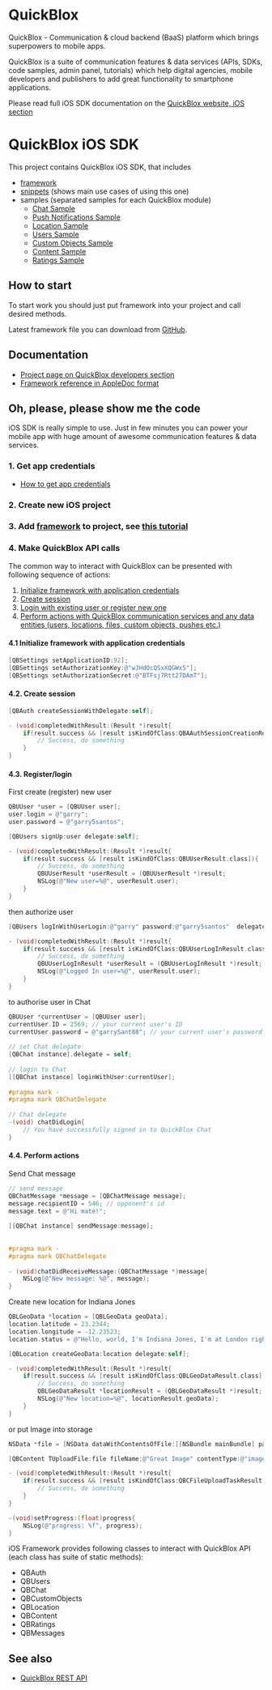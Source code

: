 # QuickBlox 
QuickBlox - Communication & cloud backend (BaaS) platform which brings superpowers to mobile apps. 

QuickBlox is a suite of communication features & data services (APIs, SDKs, code samples, admin panel, tutorials) which help digital agencies, mobile developers and publishers to add great functionality to smartphone applications. 

Please read full iOS SDK documentation on the [QuickBlox website, iOS section](http://quickblox.com/developers/IOS)

# QuickBlox iOS SDK

This project contains QuickBlox iOS SDK, that includes

* [framework](https://github.com/QuickBlox/quickblox-ios-sdk/tree/master/Framework)
* [snippets](https://github.com/QuickBlox/quickblox-ios-sdk/tree/master/snippets) (shows main use cases of using this one)
* samples (separated samples for each QuickBlox module)
  * [Chat Sample](https://github.com/QuickBlox/quickblox-ios-sdk/tree/master/sample-chat)
  * [Push Notifications Sample](https://github.com/QuickBlox/quickblox-ios-sdk/tree/master/sample-messages)
  * [Location Sample](https://github.com/QuickBlox/quickblox-ios-sdk/tree/master/sample-location)
  * [Users Sample](https://github.com/QuickBlox/quickblox-ios-sdk/tree/master/sample-users)
  * [Custom Objects Sample](https://github.com/QuickBlox/quickblox-ios-sdk/tree/master/sample-custom-objects)
  * [Content Sample](https://github.com/QuickBlox/quickblox-ios-sdk/tree/master/sample-content)
  * [Ratings Sample](https://github.com/QuickBlox/quickblox-ios-sdk/tree/master/sample-ratings)

## How to start

To start work you should just put framework into your project and call desired methods.

Latest framework file you can download from [GitHub](https://github.com/QuickBlox/quickblox-ios-sdk/archive/master.zip).

## Documentation

* [Project page on QuickBlox developers section](http://quickblox.com/developers/IOS)
* [Framework reference in AppleDoc format](http://sdk.quickblox.com/ios/)

## Oh, please, please show me the code

iOS SDK is really simple to use. Just in few minutes you can power your mobile app with huge amount of awesome communication features & data services.

### 1. Get app credentials

* [How to get app credentials](http://quickblox.com/developers/Getting_application_credentials)

### 2. Create new iOS project
### 3. Add [framework](https://github.com/QuickBlox/quickblox-ios-sdk/tree/master/Framework) to project, see [this tutorial](http://quickblox.com/developers/IOS-how-to-connect-Quickblox-framework)
### 4. Make QuickBlox API calls

The common way to interact with QuickBlox can be presented with following sequence of actions:

1. [Initialize framework with application credentials](#41-initialize-framework-with-application-credentials)
2. [Create session](#42-create-session)
3. [Login with existing user or register new one](#43-registerlogin)
4. [Perform actions with QuickBlox communication services and any data entities (users, locations, files, custom objects, pushes etc.)](#44-perform-actions)

#### 4.1 Initialize framework with application credentials

```objectivec
[QBSettings setApplicationID:92];
[QBSettings setAuthorizationKey:@"wJHdOcQSxXQGWx5"];
[QBSettings setAuthorizationSecret:@"BTFsj7Rtt27DAmT"];
```

#### 4.2. Create session

```objectivec
[QBAuth createSessionWithDelegate:self];

- (void)completedWithResult:(Result *)result{
    if(result.success && [result isKindOfClass:QBAAuthSessionCreationResult.class]){
        // Success, do something
    }
}
```

#### 4.3. Register/login

First create (register) new user

```objectivec
QBUUser *user = [QBUUser user];
user.login = @"garry";
user.password = @"garry5santos";

[QBUsers signUp:user delegate:self];

- (void)completedWithResult:(Result *)result{
    if(result.success && [result isKindOfClass:QBUUserResult.class]){
        // Success, do something
        QBUUserResult *userResult = (QBUUserResult *)result;
        NSLog(@"New user=%@", userResult.user);
    }
}
```

then authorize user

```objectivec
[QBUsers logInWithUserLogin:@"garry" password:@"garry5santos"  delegate:self];

- (void)completedWithResult:(Result *)result{
    if(result.success && [result isKindOfClass:QBUUserLogInResult.class]){
        // Success, do something
        QBUUserLogInResult *userResult = (QBUUserLogInResult *)result;
        NSLog(@"Logged In user=%@", userResult.user);
    }
}
```

to authorise user in Chat
```objectivec
QBUUser *currentUser = [QBUUser user];
currentUser.ID = 2569; // your current user's ID
currentUser.password = @"garrySant88"; // your current user's password   
 
// set Chat delegate
[QBChat instance].delegate = self;
 
// login to Chat
[[QBChat instance] loginWithUser:currentUser];
 
#pragma mark -
#pragma mark QBChatDelegate
 
// Chat delegate
-(void) chatDidLogin{
    // You have successfully signed in to QuickBlox Chat
}
```

#### 4.4. Perform actions

Send Chat message

```objectivec
// send message
QBChatMessage *message = [QBChatMessage message];
message.recipientID = 546; // opponent's id
message.text = @"Hi mate!";
 
[[QBChat instance] sendMessage:message];
 
 
#pragma mark -
#pragma mark QBChatDelegate
 
- (void)chatDidReceiveMessage:(QBChatMessage *)message{
    NSLog(@"New message: %@", message);
}
```

Create new location for Indiana Jones

```objectivec
QBLGeoData *location = [QBLGeoData geoData];
location.latitude = 23.2344;
location.longitude = -12.23523;
location.status = @"Hello, world, I'm Indiana Jones, I'm at London right now!";

[QBLocation createGeoData:location delegate:self];

- (void)completedWithResult:(Result *)result{
    if(result.success && [result isKindOfClass:QBLGeoDataResult.class]){
        // Success, do something
        QBLGeoDataResult *locationResult = (QBLGeoDataResult *)result;
        NSLog(@"New location=%@", locationResult.geoData);
    }
}
```

or put Image into storage

```objectivec
NSData *file = [NSData dataWithContentsOfFile:[[NSBundle mainBundle] pathForResource:@"YellowStar" ofType:@"png"]];

[QBContent TUploadFile:file fileName:@"Great Image" contentType:@"image/png" isPublic:YES delegate:self];

- (void)completedWithResult:(Result *)result{
    if(result.success && [result isKindOfClass:QBCFileUploadTaskResult.class]){
        // Success, do something
    }
}

-(void)setProgress:(float)progress{
    NSLog(@"progress: %f", progress);
}
```

iOS Framework provides following classes to interact with QuickBlox API (each class has suite of static methods):

* QBAuth
* QBUsers
* QBChat
* QBCustomObjects
* QBLocation
* QBContent
* QBRatings
* QBMessages

## See also

* [QuickBlox REST API](http://quickblox.com/developers/Overview)
